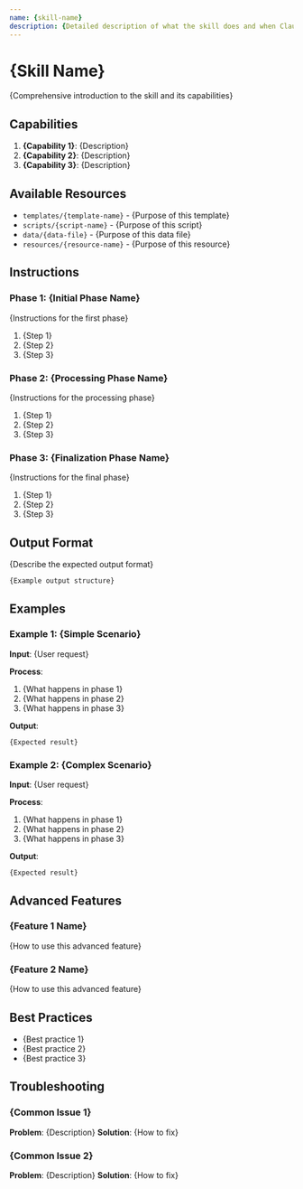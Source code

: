 ```yaml
---
name: {skill-name}
description: {Detailed description of what the skill does and when Claude should use it}
---
```


# {Skill Name}

{Comprehensive introduction to the skill and its capabilities}

## Capabilities

1. **{Capability 1}**: {Description}
2. **{Capability 2}**: {Description}
3. **{Capability 3}**: {Description}

## Available Resources

- `templates/{template-name}` - {Purpose of this template}
- `scripts/{script-name}` - {Purpose of this script}
- `data/{data-file}` - {Purpose of this data file}
- `resources/{resource-name}` - {Purpose of this resource}

## Instructions

### Phase 1: {Initial Phase Name}

{Instructions for the first phase}

1. {Step 1}
2. {Step 2}
3. {Step 3}

### Phase 2: {Processing Phase Name}

{Instructions for the processing phase}

1. {Step 1}
2. {Step 2}
3. {Step 3}

### Phase 3: {Finalization Phase Name}

{Instructions for the final phase}

1. {Step 1}
2. {Step 2}
3. {Step 3}

## Output Format

{Describe the expected output format}

```
{Example output structure}
```

## Examples

### Example 1: {Simple Scenario}
**Input**: {User request}

**Process**:
1. {What happens in phase 1}
2. {What happens in phase 2}
3. {What happens in phase 3}

**Output**:
```
{Expected result}
```

### Example 2: {Complex Scenario}
**Input**: {User request}

**Process**:
1. {What happens in phase 1}
2. {What happens in phase 2}
3. {What happens in phase 3}

**Output**:
```
{Expected result}
```

## Advanced Features

### {Feature 1 Name}

{How to use this advanced feature}

### {Feature 2 Name}

{How to use this advanced feature}

## Best Practices

- {Best practice 1}
- {Best practice 2}
- {Best practice 3}

## Troubleshooting

### {Common Issue 1}
**Problem**: {Description}
**Solution**: {How to fix}

### {Common Issue 2}
**Problem**: {Description}
**Solution**: {How to fix}
